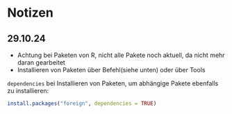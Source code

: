 # Notizen

## 29.10.24
- Achtung bei Paketen von R, nicht alle Pakete noch aktuell, da nicht mehr daran gearbeitet
- Installieren von Paketen über Befehl(siehe unten) oder über Tools

`dependencies` bei Installieren von Paketen, um abhängige Pakete ebenfalls zu installieren:
```r
install.packages("foreign", dependencies = TRUE)
```
